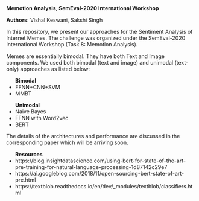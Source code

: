 <html>
<b>Memotion Analysis, SemEval-2020 International Workshop</b>

<b>Authors</b>: Vishal Keswani, Sakshi Singh
<div>
In this repository, we present our approaches for the Sentiment Analysis of Internet Memes. The challenge was organized under the SemEval-2020 International Workshop (Task 8: Memotion Analysis).
</div><p> </p>
<div>
Memes are essentially bimodal. They have both Text and Image components. We used both bimodal (text and image) and unimodal (text-only) approaches as listed below:
<ul><b>Bimodal</b>
  <li>FFNN+CNN+SVM</li>
  <li>MMBT</li>
</ul>
<ul><b>Unimodal</b>
  <li>Naive Bayes</li>
  <li>FFNN with Word2vec</li>
  <li>BERT</li>
</ul>
</div>
<div>
The details of the architectures and performance are discussed in the corresponding paper which will be arriving soon.
</div>
<div>
  <ul><b>Resources</b>
  <li>https://blog.insightdatascience.com/using-bert-for-state-of-the-art-pre-training-for-natural-language-processing-1d87142c29e7</li>
  <li>https://ai.googleblog.com/2018/11/open-sourcing-bert-state-of-art-pre.html</li>
  <li>https://textblob.readthedocs.io/en/dev/_modules/textblob/classifiers.html</li>
</ul>
</div>
</html>
